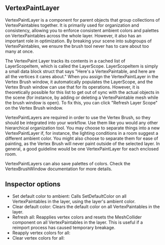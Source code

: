 ## VertexPaintLayer
VertexPaintLayer is a component for parent objects that group collections of VertexPaintables together. It is primarily used for organization and consistency, allowing you to enforce consistent ambient colors and palettes on VertexPaintables across the whole layer. However, it also has an important role in optimization. By breaking your scene into subgroups of VertexPaintables, we ensure the brush tool never has to care about too many at once.

The VertexPaint Layer tracks its contents in a cached list of LayerScopeItem, which is called the LayerScope. LayerScopeItem is simply a small data block struct that says "Here's a VertexPaintable, and here are all the vertices it cares about." When you assign the VertexPaintLayer in the Vertex Brush window, it automatically populates the LayerScope, and the Vertex Brush window can use that for its operations. However, it is theoretically possible for this list to get out of sync with the actual objects in the scene (for instance, by adding or deleting a VertexPaintable mesh while the brush window is open). To fix this, you can click "Refresh Layer Scope" on the Vertex Brush window.

VertexPaintLayers are required in order to use the Vertex Brush, so they should be integrated into your workflow. Use them like you would any other hierarchical organization tool. You may choose to separate things into a new VertexPaintLayer if, for instance, the lighting conditions in a room suggest a different ambient color. You might also choose to separate them for ease of painting, as the Vertex Brush will never paint outside of the selected layer. In general, a good guideline would be one VertexPaintLayer for each enclosed room.

VertexPaintLayers can also save palettes of colors. Check the VertexBrushWindow documentation for more details.

## Inspector options
- Set default color to ambient: Calls SetDefaultColor on all VertexPaintables in the layer, using the layer's ambient color.
- Clear default color: Clears the default color on all VertexPaintables in the layer.
- Refresh all: Reapplies vertex colors and resets the MeshCollider component on all VertexPaintables in the layer. This is useful if a reimport process has caused temporary breakage.
- Reapply vertex colors for all:
- Clear vertex colors for all:
